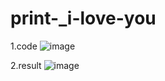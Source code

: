 # print-_i-love-you

1.code
![image](https://user-images.githubusercontent.com/115343007/224571241-d1209cca-deb9-44e6-adc4-72a076d9e40e.png)

2.result
![image](https://user-images.githubusercontent.com/115343007/224571252-f2b41a0e-2f5d-4b14-8486-26ea818c45e0.png)
